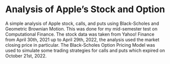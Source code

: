 # Analysis of Apple’s Stock and Option
A simple analysis of Apple stock, calls, and puts using Black-Scholes and Geometric Brownian Motion. This was done for my mid-semester test on Computational Finance.
The stock data was taken from Yahoo! Finance from April 30th, 2021 up to April 29th, 2022, the analysis used the market closing price in particular. 
The Black-Scholes Option Pricing Model was used to simulate some trading strategies for calls and puts which expired on October 21st, 2022.

